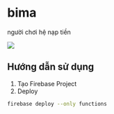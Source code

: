# bima
người chơi hệ nạp tiền

![](https://i.imgur.com/2wKu8QC.png)

## Hướng dẫn sử dụng

1. Tạo Firebase Project
2. Deploy

```bash
firebase deploy --only functions
```
